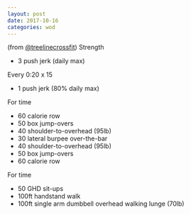 ```yaml
---
layout: post
date: 2017-10-16
categories: wod
---
```


<!--
**Chris - <span></span>**
-->

(from [@treelinecrossfit](http://www.treelinecrossfit.com)) Strength
- 3 push jerk (daily max)

Every 0:20 x 15
- 1 push jerk (80% daily max)

For time
- 60 calorie row
- 50 box jump-overs
- 40 shoulder-to-overhead (95lb)
- 30 lateral burpee over-the-bar
- 40 shoulder-to-overhead (95lb)
- 50 box jump-overs
- 60 calorie row

For time
- 50 GHD sit-ups
- 100ft handstand walk
- 100ft single arm dumbbell overhead walking lunge (70lb)
